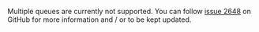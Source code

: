 Multiple queues are currently not supported.
You can follow [issue 2648](https://github.com/AntennaPod/AntennaPod/issues/2648) on GitHub for more information and / or to be kept updated.
